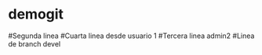 # demogit
#Segunda linea
#Cuarta linea desde usuario 1
#Tercera linea admin2
#Linea de branch devel
